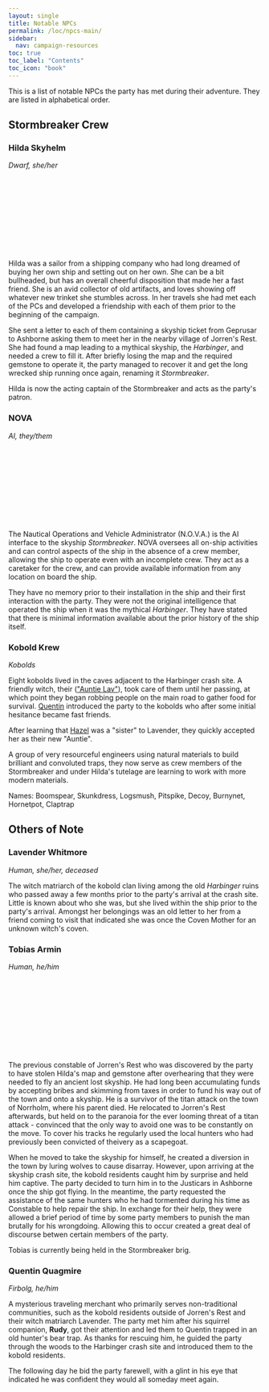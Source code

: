 ```yaml
---
layout: single
title: Notable NPCs
permalink: /loc/npcs-main/
sidebar:
  nav: campaign-resources
toc: true
toc_label: "Contents"
toc_icon: "book"
---
```


This is a list of notable NPCs the party has met during their adventure. They are listed in alphabetical order.

## Stormbreaker Crew

### Hilda Skyhelm
*Dwarf, she/her*

<figure style="width: 150px;height: 150px" class="align-left">
  <img src="{{ site.url }}{{ site.baseurl }}/assets/images/hilda_token.png" alt="">
</figure> 

Hilda was a sailor from a shipping company who had long dreamed of buying her own ship and setting out on her own. She can be a bit bullheaded, but has an overall cheerful disposition that made her a fast friend. She is an avid collector of old artifacts, and loves showing off whatever new trinket she stumbles across. In her travels she had met each of the PCs and developed a friendship with each of them prior to the beginning of the campaign. 

She sent a letter to each of them containing a skyship ticket from Geprusar to Ashborne asking them to meet her in the nearby village of Jorren's Rest. She had found a map leading to a mythical skyship, the *Harbinger*, and needed a crew to fill it. After briefly losing the map and the required gemstone to operate it, the party managed to recover it and get the long wrecked ship running once again, renaming it *Stormbreaker*.

Hilda is now the acting captain of the Stormbreaker and acts as the party's patron.

### NOVA
*AI, they/them*

<figure style="width: 150px;height: 150px" class="align-left">
  <img src="{{ site.url }}{{ site.baseurl }}/assets/images/nova_token.png" alt="">
</figure> 

The Nautical Operations and Vehicle Administrator (N.O.V.A.) is the AI interface to the skyship *Stormbreaker*. NOVA oversees all on-ship activities and can control aspects of the ship in the absence of a crew member, allowing the ship to operate even with an incomplete crew. They act as a caretaker for the crew, and can provide available information from any location on board the ship.

They have no memory prior to their installation in the ship and their first interaction with the party.  They were not the original intelligence that operated the ship when it was the mythical *Harbinger*. They have stated that there is minimal information available about the prior history of the ship itself.

### Kobold Krew
*Kobolds*

Eight kobolds lived in the caves adjacent to the Harbinger crash site. A friendly witch, their (["Auntie Lav"](/loc/npcs-main/#lavender-whitmore)), took care of them until her passing, at which point they began robbing people on the main road to gather food for survival. [Quentin](/loc/npcs-main/#quentin-quagmire) introduced the party to the kobolds who after some initial hesitance became fast friends.

After learning that [Hazel](/loc/pcs/#hazel-vandorin) was a "sister" to Lavender, they quickly accepted her as their new "Auntie". 

A group of very resourceful engineers using natural materials to build brilliant and convoluted traps, they now serve as crew members of the Stormbreaker and under Hilda's tutelage are learning to work with more modern materials.

Names: Boomspear, Skunkdress, Logsmush, Pitspike, Decoy, Burnynet, Hornetpot, Claptrap

## Others of Note

### Lavender Whitmore
*Human, she/her, deceased*

The witch matriarch of the kobold clan living among the old *Harbinger* ruins who passed away a few months prior to the party's arrival at the crash site. Little is known about who she was, but she lived within the ship prior to the party's arrival. Amongst her belongings was an old letter to her from a friend coming to visit that indicated she was once the Coven Mother for an unknown witch's coven.

### Tobias Armin
*Human, he/him*

<figure style="width: 150px;height: 150px" class="align-left">
  <img src="{{ site.url }}{{ site.baseurl }}/assets/images/tobias_token.png" alt="">
</figure> 

The previous constable of Jorren's Rest who was discovered by the party to have stolen Hilda's map and gemstone after overhearing that they were needed to fly an ancient lost skyship.  He had long been accumulating funds by accepting bribes and skimming from taxes in order to fund his way out of the town and onto a skyship. He is a survivor of the titan attack on the town of Norrholm, where his parent died. He relocated to Jorren's Rest afterwards, but held on to the paranoia for the ever looming threat of a titan attack - convinced that the only way to avoid one was to be constantly on the move. To cover his tracks he regularly used the local hunters who had previously been convicted of theivery as a scapegoat.

When he moved to take the skyship for himself, he created a diversion in the town by luring wolves to cause disarray. However, upon arriving at the skyship crash site, the kobold residents caught him by surprise and held him captive. The party decided to turn him in to the Justicars in Ashborne once the ship got flying. In the meantime, the party requested the assistance of the same hunters who he had tormented during his time as Constable to help repair the ship. In exchange for their help, they were allowed a brief period of time by some party members to punish the man brutally for his wrongdoing. Allowing this to occur created a great deal of discourse betwen certain members of the party. 

Tobias is currently being held in the Stormbreaker brig.

### Quentin Quagmire
*Firbolg, he/him*

A mysterious traveling merchant who primarily serves non-traditional communities, such as the kobold residents outside of Jorren's Rest and their witch matriarch Lavender. The party met him after his squirrel companion, **Rudy**, got their attention and led them to Quentin trapped in an old hunter's bear trap. As thanks for rescuing him, he guided the party through the woods to the Harbinger crash site and introduced them to the kobold residents.

The following day he bid the party farewell, with a glint in his eye that indicated he was confident they would all someday meet again.